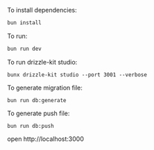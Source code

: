 To install dependencies:
```sh
bun install
```

To run:
```sh
bun run dev
```

To run drizzle-kit studio:
```
bunx drizzle-kit studio --port 3001 --verbose
```

To generate migration file:
```
bun run db:generate
```


To generate push file:
```
bun run db:push
```


open http://localhost:3000
